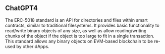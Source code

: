 ## ChatGPT4

The ERC-5018 standard is an API for directories and files within smart contracts, similar to traditional filesystems. It provides basic functionality to read/write binary objects of any size, as well as allow reading/writing chunks of the object if the object is too large to fit in a single transaction. This standard allows any binary objects on EVM-based blockchain to be re-used by other dApps.
